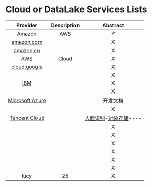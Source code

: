 # Cloud or DataLake Services Lists

| Provider | Description | Abstract |
|:---:|:---:|:---:|
| Amazon | AWS | Y |
| [amazon.com](https://www.amazon.com/) |  | X |
| [amazon.cn](https://www.amazon.cn/) |  | X |
| [AWS](https://aws.amazon.com/cn/cloudfront/?sc_channel=PS&sc_campaign=acquisition_HK&sc_publisher=google&sc_medium=cloudfront_b&sc_content=cloudfront_e&sc_detail=amazon%20cloudfront&sc_category=cloudfront&sc_segment=161357939017&sc_matchtype=e&sc_country=HK&s_kwcid=AL!4422!3!161357939017!e!!g!!amazon%20cloudfront&ef_id=WyiLzQAAAMBknAu9:20180628065536:s) | Cloud | X |
| [cloud.google](https://cloud.google.com/) |  | X |
| []() |  | X |
| [IBM](https://cloud.ibm.com/) |  | X |
| []() |  | X |
| [Microsoft Azure](https://azure.microsoft.com/en-us/) |  | [开发文档](https://docs.microsoft.com/zh-cn/) |
| []() |  | X |
| [Tencent Cloud](https://cloud.tencent.com/) |  | [人脸识别](https://cloud.tencent.com/act/event/iaidemo)-[对象存储](https://cloud.tencent.com/document/product/436/6240)-[]()-[]()-[]()-[]() |
| []() |  | X |
| []() |  | X |
| []() |  | X |
| []() |  | X |
| []() |  | X |
| []() |  | X |
| lucy | 25 | X |
